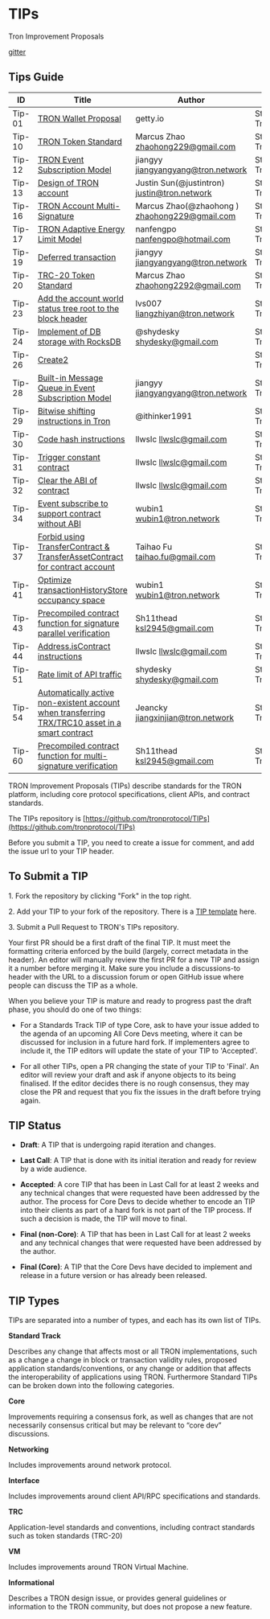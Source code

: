 # TIPs

Tron Improvement Proposals

[gitter](https://gitter.im/tronprotocol/TIPs)  


## Tips Guide 
|  ID    | Title  | Author | Type | Layer |
|  ----  | ----   | ----   | ---- | ----  |
| Tip-01  | [TRON Wallet Proposal](https://github.com/tronprotocol/TIPs/blob/master/tip-01.md)                                       | getty.io                                | Standards Track | Applications |
| Tip-10  | [TRON Token Standard](https://github.com/tronprotocol/TIPs/blob/master/tip-10.md)                                        | Marcus Zhao <zhaohong229@gmail.com>     | Standards Track | Applications |
| Tip-12  | [TRON Event Subscription Model](https://github.com/tronprotocol/TIPs/blob/master/tip-12.md)                              | jiangyy <jiangyangyang@tron.network>    | Standards Track | Informational |
| Tip-13  | [Design of TRON account](https://github.com/tronprotocol/TIPs/blob/master/tip-13.md)                                     | Justin Sun(@justintron) <justin@tron.network> | Standards Track   | Applications |
| Tip-16  | [TRON Account Multi-Signature](https://github.com/tronprotocol/TIPs/blob/master/tip-16.md)                               | Marcus Zhao(@zhaohong ) <zhaohong229@gmail.com> | Standards Track | Consensus  |
| Tip-17  | [TRON Adaptive Energy Limit Model](https://github.com/tronprotocol/TIPs/blob/master/tip-17.md)                           | nanfengpo <nanfengpo@hotmail.com> |Standards Track | Applications |
| Tip-19  | [Deferred transaction](https://github.com/tronprotocol/tips/blob/master/tip-19.md)                                       | jiangyy <jiangyangyang@tron.network> | Standards Track | Consensus |
| Tip-20  | [TRC-20 Token Standard](https://github.com/tronprotocol/TIPs/blob/master/tip-20.md)                                      | Marcus Zhao <zhaohong2292@gmail.com> | Standards Track | Applications |
| Tip-23  | [Add the account world status tree root to the block header](https://github.com/tronprotocol/tips/blob/master/tip-23.md) | lvs007 <liangzhiyan@tron.network> | Standards Track | Applications |
| Tip-24  | [Implement of DB storage with RocksDB](https://github.com/tronprotocol/tips/blob/master/tip-24.md)                       | @shydesky <shydesky@gmail.com> | Standards Track | Applications |
| Tip-26  | [Create2](https://github.com/tronprotocol/tips/blob/master/tip-26.md)                                                    |                                | Standards Track | TVM |
| Tip-28  | [Built-in Message Queue in Event Subscription Model](https://github.com/tronprotocol/TIPs/blob/master/tip-28.md)         | jiangyy <jiangyangyang@tron.network> | Standards Track | Applications |
| Tip-29  | [Bitwise shifting instructions in Tron](https://github.com/tronprotocol/tips/blob/master/tip-29.md)                      | @ithinker1991 | Standards Track | TRC |
| Tip-30  | [Code hash instructions](https://github.com/tronprotocol/tips/blob/master/tip-30.md)                                     | llwslc <llwslc@gmail.com> | Standards Track | TRC |
| Tip-31  | [Trigger constant contract](https://github.com/tronprotocol/tips/blob/master/tip-31.md)                                  | llwslc <llwslc@gmail.com> | Standards Track | TVM |
| Tip-32  | [Clear the ABI of contract](https://github.com/tronprotocol/tips/blob/master/tip-32.md)                                  | llwslc <llwslc@gmail.com>| Standards Track | TVM |
| Tip-34  | [Event subscribe to support contract without ABI](https://github.com/tronprotocol/tips/blob/tip34/tip-34.md)             | wubin1 <wubin1@tron.network> | Standards Track | TVM |
| Tip-37  | [Forbid using TransferContract & TransferAssetContract  for contract account](https://github.com/tronprotocol/tips/blob/master/tip-37.md)| Taihao Fu <taihao.fu@gmail.com> | Standards Track | TVM |
| Tip-41  | [Optimize transactionHistoryStore occupancy space](https://github.com/tronprotocol/tips/blob/master/tip-41.md)           | wubin1 <wubin1@tron.network>| Standards Track | Applications |
| Tip-43  | [Precompiled contract function for signature parallel verification](https://github.com/tronprotocol/tips/blob/master/tip-43.md)| Sh11thead <ksl2945@gmail.com>|Standards Track | TVM |
| Tip-44  | [Address.isContract instructions](https://github.com/tronprotocol/tips/blob/master/tip-44.md)                            | llwslc <llwslc@gmail.com> | Standards Track | TVM |
| Tip-51  | [Rate limit of API traffic](https://github.com/tronprotocol/tips/blob/master/tip-51.md)                                  | shydesky <shydesky@gmail.com>| Standards Track | Applications |
| Tip-54  | [Automatically active non-existent account when transferring TRX/TRC10 asset in a smart contract](https://github.com/tronprotocol/tips/blob/master/tip-54.md)| Jeancky <jiangxinjian@tron.network> | Standards Track | TVM |
| Tip-60  | [Precompiled contract function for multi-signature verification](https://github.com/tronprotocol/tips/blob/master/tip-60.md)| Sh11thead <ksl2945@gmail.com>| Standards Track | TVM |

 

TRON Improvement Proposals (TIPs) describe standards for the TRON platform, including core protocol specifications, client APIs, and contract standards.

The TIPs repository is [https://github.com/tronprotocol/TIPs](https://github.com/tronprotocol/TIPs)

Before you submit a TIP, you need to create a issue for comment, and add the issue url to your TIP header.   

<h2>To Submit a TIP</h2>

1.&nbsp;Fork the repository by clicking "Fork" in the top right.  

2.&nbsp;Add your TIP to your fork of the repository. There is a [TIP template](https://github.com/tronprotocol/TIPs/blob/master/template.md) here.  

3.&nbsp;Submit a Pull Request to TRON's TIPs repository.   

Your first PR should be a first draft of the final TIP. It must meet the formatting criteria enforced by the build (largely, correct metadata in the header). An editor will manually review the first PR for a new TIP and assign it a number before merging it. Make sure you include a discussions-to header with the URL to a discussion forum or open GitHub issue where people can discuss the TIP as a whole.  

When you believe your TIP is mature and ready to progress past the draft phase, you should do one of two things:

- For a Standards Track TIP of type Core, ask to have your issue added to the agenda of an upcoming All Core Devs meeting, where it can be discussed for inclusion in a future hard fork. If implementers agree to include it, the TIP editors will update the state of your TIP to 'Accepted'.  

- For all other TIPs, open a PR changing the state of your TIP to 'Final'. An editor will review your draft and ask if anyone objects to its being finalised. If the editor decides there is no rough consensus, they may close the PR and request that you fix the issues in the draft before trying again.

<h2>TIP Status</h2>

- **Draft**: A TIP that is undergoing rapid iteration and changes.  

- **Last Call**: A TIP that is done with its initial iteration and ready for review by a wide audience.  

- **Accepted**: A core TIP that has been in Last Call for at least 2 weeks and any technical changes that were requested have been addressed by the author. The process for Core Devs to decide whether to encode an TIP into their clients as part of a hard fork is not part of the TIP process. If such a decision is made, the TIP will move to final.  

- **Final (non-Core)**: A TIP that has been in Last Call for at least 2 weeks and any technical changes that were requested have been addressed by the author.  

- **Final (Core)**: A TIP that the Core Devs have decided to implement and release in a future version or has already been released.    

<h2>TIP Types</h2>

TIPs are separated into a number of types, and each has its own list of TIPs.

**Standard Track**  

Describes any change that affects most or all TRON implementations, such as a change a change in block or transaction validity rules, proposed application standards/conventions, or any change or addition that affects the interoperability of applications using TRON. Furthermore Standard TIPs can be broken down into the following categories.  

**Core**   

Improvements requiring a consensus fork, as well as changes that are not necessarily consensus critical but may be relevant to “core dev” discussions.    

**Networking**    

Includes improvements around network protocol.      

**Interface**   

Includes improvements around client API/RPC specifications and standards.    

**TRC**  

Application-level standards and conventions, including contract standards such as token standards (TRC-20)    

**VM**  

Includes improvements around TRON Virtual Machine.    

**Informational**  

Describes a TRON design issue, or provides general guidelines or information to the TRON community, but does not propose a new feature.       
